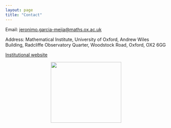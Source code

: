 ```yaml
---
layout: page
title: "Contact"
---
```


Email: jeronimo.garcia-mejia@maths.ox.ac.uk <!--jeronimo.maths (at) gmail (dot) com-->

Address: Mathematical Institute, University of Oxford, Andrew Wiles Building, Radcliffe Observatory Quarter, Woodstock Road, Oxford, OX2 6GG

[Institutional website](https://www.maths.ox.ac.uk/people/jeronimo.garcia-mejia)
<!--Address: Department of Mathematics (20.30) Room 1.012, Englerstraße 2, 76131 Karlsruhe , Germany.-->

<!--[Institutional website]( https://www.math.kit.edu/iag2/~garcia/en)-->

<center><img src="/Thin.png" width="220" height="190"></center>
